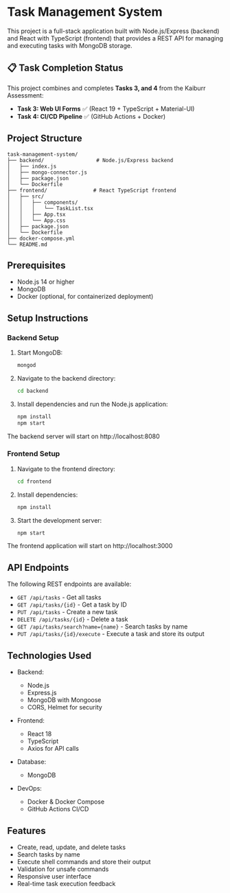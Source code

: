 # Task Management System

This project is a full-stack application built with Node.js/Express (backend) and React with TypeScript (frontend) that provides a REST API for managing and executing tasks with MongoDB storage.

## 📋 **Task Completion Status**

This project combines and completes **Tasks 3, and 4** from the Kaiburr Assessment:

- **Task 3: Web UI Forms** ✅ (React 19 + TypeScript + Material-UI)
- **Task 4: CI/CD Pipeline** ✅ (GitHub Actions + Docker)

## Project Structure

```
task-management-system/
├── backend/                 # Node.js/Express backend
│   ├── index.js
│   ├── mongo-connector.js
│   ├── package.json
│   └── Dockerfile
├── frontend/               # React TypeScript frontend
│   ├── src/
│   │   ├── components/
│   │   │   └── TaskList.tsx
│   │   ├── App.tsx
│   │   └── App.css
│   ├── package.json
│   └── Dockerfile
├── docker-compose.yml
└── README.md
```

## Prerequisites

- Node.js 14 or higher
- MongoDB
- Docker (optional, for containerized deployment)

## Setup Instructions

### Backend Setup

1. Start MongoDB:
   ```sh
   mongod
   ```

2. Navigate to the backend directory:
   ```sh
   cd backend
   ```

3. Install dependencies and run the Node.js application:
   ```sh
   npm install
   npm start
   ```

The backend server will start on http://localhost:8080

### Frontend Setup

1. Navigate to the frontend directory:
   ```sh
   cd frontend
   ```

2. Install dependencies:
   ```sh
   npm install
   ```

3. Start the development server:
   ```sh
   npm start
   ```

The frontend application will start on http://localhost:3000

## API Endpoints

The following REST endpoints are available:

- `GET /api/tasks` - Get all tasks
- `GET /api/tasks/{id}` - Get a task by ID
- `PUT /api/tasks` - Create a new task
- `DELETE /api/tasks/{id}` - Delete a task
- `GET /api/tasks/search?name={name}` - Search tasks by name
- `PUT /api/tasks/{id}/execute` - Execute a task and store its output



## Technologies Used

- Backend:
  - Node.js
  - Express.js
  - MongoDB with Mongoose
  - CORS, Helmet for security

- Frontend:
  - React 18
  - TypeScript
  - Axios for API calls

- Database:
  - MongoDB

- DevOps:
  - Docker & Docker Compose
  - GitHub Actions CI/CD

## Features

- Create, read, update, and delete tasks
- Search tasks by name
- Execute shell commands and store their output
- Validation for unsafe commands
- Responsive user interface
- Real-time task execution feedback